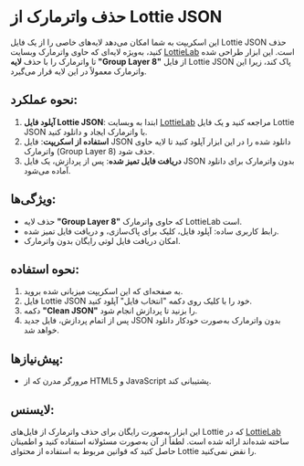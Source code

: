 # حذف واترمارک از Lottie JSON

این اسکریپت به شما امکان می‌دهد لایه‌های خاصی را از یک فایل Lottie JSON حذف کنید، به‌ویژه لایه‌ای که حاوی واترمارک وبسایت [LottieLab](https://www.lottielab.com) است. این ابزار طراحی شده تا واترمارک را با حذف **لایه "Group Layer 8"** از فایل Lottie JSON پاک کند، زیرا این واترمارک معمولاً در این لایه قرار می‌گیرد.

## نحوه عملکرد:

1. **آپلود فایل Lottie JSON**: ابتدا به وبسایت [LottieLab](https://www.lottielab.com) مراجعه کنید و یک فایل Lottie JSON با واترمارک ایجاد و دانلود کنید.
2. **استفاده از اسکریپت**: فایل JSON دانلود شده را در این ابزار آپلود کنید تا لایه حاوی واترمارک (Group Layer 8) حذف شود.
3. **دریافت فایل تمیز شده**: پس از پردازش، یک فایل JSON بدون واترمارک برای دانلود آماده می‌شود.

## ویژگی‌ها:

- حذف لایه **"Group Layer 8"** که حاوی واترمارک LottieLab است.
- رابط کاربری ساده: آپلود فایل، کلیک برای پاک‌سازی، و دریافت فایل تمیز شده.
- امکان دریافت فایل لوتی رایگان بدون واترمارک.

## نحوه استفاده:

1. به صفحه‌ای که این اسکریپت میزبانی شده بروید.
2. فایل Lottie JSON خود را با کلیک روی دکمه "انتخاب فایل" آپلود کنید.
3. دکمه **"Clean JSON"** را بزنید تا پردازش انجام شود.
4. پس از اتمام پردازش، فایل جدید JSON بدون واترمارک به‌صورت خودکار دانلود خواهد شد.

## پیش‌نیازها:

- مرورگر مدرن که از HTML5 و JavaScript پشتیبانی کند.

## لایسنس:

این ابزار به‌صورت رایگان برای حذف واترمارک از فایل‌های Lottie که در [LottieLab](https://www.lottielab.com) ساخته شده‌اند ارائه شده است. لطفاً از آن به‌صورت مسئولانه استفاده کنید و اطمینان حاصل کنید که قوانین مربوط به استفاده از محتوای Lottie را نقض نمی‌کنید.
